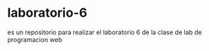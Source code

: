 # laboratorio-6
es un  repositorio para realizar el laboratorio 6 de la clase de lab de programacion web
